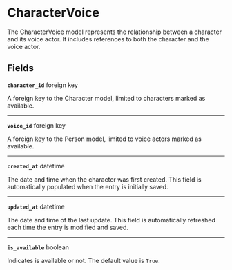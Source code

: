 # CharacterVoice <Badge type="danger" text="model" />

The CharacterVoice model represents the relationship between a character and its voice actor. It includes references to both the character and the voice actor.

## Fields

**`character_id`** foreign key

A foreign key to the Character model, limited to characters marked as available.

---

**`voice_id`** foreign key

A foreign key to the Person model, limited to voice actors marked as available.

---

**`created_at`** datetime

The date and time when the character was first created. This field is automatically populated when the entry is initially saved.

---

**`updated_at`** datetime

The date and time of the last update. This field is automatically refreshed each time the entry is modified and saved.

---

**`is_available`** boolean

Indicates is available or not. The default value is `True`.
